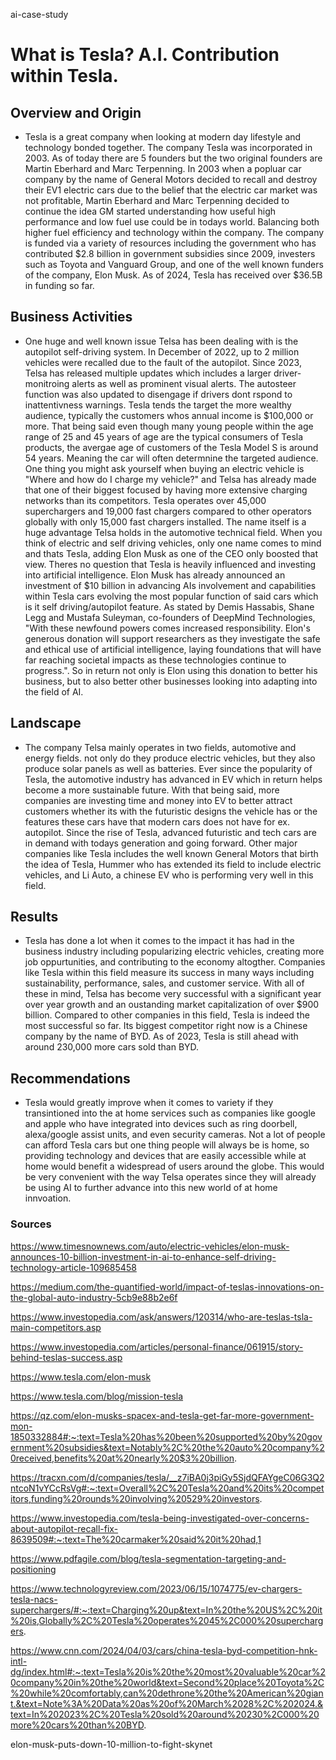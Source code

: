 ai-case-study

# What is Tesla? A.I. Contribution within Tesla.

## Overview and Origin

* Tesla is a great company when looking at modern day lifestyle and technology bonded together. The company Tesla was incorporated in 2003. As of today there are 5 founders but the two original founders are Martin Eberhard and Marc Terpenning. In 2003 when a popluar car company by the name of General Motors decided to recall and destroy their EV1 electric cars due to the belief that the electric car market was not profitable, Martin Eberhard and Marc Terpenning decided to continue the idea GM started understanding how useful high performance and low fuel use could be in todays world. Balancing both higher fuel efficiency and technology within the company. The company is funded via a variety of resources including the government who has contributed $2.8 billion in government subsidies since 2009, investers such as Toyota and Vanguard Group, and one of the well known funders of the company, Elon Musk. As of 2024, Tesla has received over $36.5B in funding so far.

## Business Activities

* One huge and well known issue Telsa has been dealing with is the autopilot self-driving system. In December of 2022, up to 2 million vehicles were recalled due to the fault of the autopilot. Since 2023, Telsa has released multiple updates which includes a larger driver-monitroing alerts as well as prominent visual alerts. The autosteer function was also updated to disengage if drivers dont rspond to inattentivness warnings. Tesla tends the target the more wealthy audience, typically the customers whos annual income is $100,000 or more. That being said even though many young people within the age range of 25 and 45 years of age are the typical consumers of Tesla products, the avergae age of customers of the Tesla Model S is around 54 years. Meaning the car will often determnine the targeted audience. One thing you might ask yourself when buying an electric vehicle is "Where and how do I charge my vehicle?" and Telsa has already made that one of their biggest focused by having more extensive charging networks than its competitors. Tesla operates over 45,000 superchargers and 19,000 fast chargers compared to other operators globally with only 15,000 fast chargers installed. The name itself is a huge advantage Telsa holds in the automotive technical field. When you think of electric and self driving vehicles, only one name comes to mind and thats Tesla, adding Elon Musk as one of the CEO only boosted that view. Theres no question that Tesla is heavily influenced and investing into artificial intelligence. Elon Musk has already announced an investment of $10 billion in advancing AIs involvement and capabilities within Tesla cars evolving the most popular function of said cars which is it self driving/autopilot feature. As stated by Demis Hassabis, Shane Legg and Mustafa Suleyman, co-founders of DeepMind Technologies, "With these newfound powers comes increased responsibility. Elon's generous donation will support researchers as they investigate the safe and ethical use of artificial intelligence, laying foundations that will have far reaching societal impacts as these technologies continue to progress.". So in return not only is Elon using this donation to better his business, but to also better other businesses looking into adapting into the field of AI. 

## Landscape

* The company Telsa mainly operates in two fields, automotive and energy fields. not only do they produce electric vehicles, but they also produce solar panels as well as batteries. Ever since the popularity of Tesla, the automotive industry has advanced in EV which in return helps become a more sustainable future. With that being said, more companies are investing time and money into EV to better attract customers whether its with the futuristic designs the vehicle has or the features these cars have that modern cars does not have for ex. autopilot. Since the rise of Tesla, advanced futuristic and tech cars are in demand with todays generation and going forward. Other major companies like Tesla includes the well known General Motors that birth the idea of Tesla, Hummer who has extended its field to include electric vehicles, and Li Auto, a chinese EV who is performing very well in this field.

## Results

* Tesla has done a lot when it comes to the impact it has had in the business industry including popularizing electric vehicles, creating more job oppurtunities, and contributing to the economy altogther. Companies like Tesla within this field measure its success in many ways including sustainability, performance, sales, and customer service. With all of these in mind, Telsa has become very successful with a significant year over year growth and an oustanding market capitalization of over $900 billion. 
Compared to other companies in this field, Tesla is indeed the most successful so far. Its biggest competitor right now is a Chinese company by the name of BYD. As of 2023, Tesla is still ahead with around 230,000 more cars sold than BYD.

## Recommendations

* Tesla would greatly improve when it comes to variety if they transintioned into the at home services such as companies like google and apple who have integrated into devices such as ring doorbell, alexa/google assist units, and even security cameras. Not a lot of people can afford Tesla cars but one thing people will always be is home, so providing technology and devices that are easily accessible while at home would benefit a widespread of users around the globe. This would be very convenient with the way Telsa operates since they will already be using AI to further advance into this new world of at home innvoation.


### Sources

https://www.timesnownews.com/auto/electric-vehicles/elon-musk-announces-10-billion-investment-in-ai-to-enhance-self-driving-technology-article-109685458

https://medium.com/the-quantified-world/impact-of-teslas-innovations-on-the-global-auto-industry-5cb9e88b2e6f

https://www.investopedia.com/ask/answers/120314/who-are-teslas-tsla-main-competitors.asp

https://www.investopedia.com/articles/personal-finance/061915/story-behind-teslas-success.asp

https://www.tesla.com/elon-musk

https://www.tesla.com/blog/mission-tesla

https://qz.com/elon-musks-spacex-and-tesla-get-far-more-government-mon-1850332884#:~:text=Tesla%20has%20been%20supported%20by%20government%20subsidies&text=Notably%2C%20the%20auto%20company%20received,benefits%20at%20nearly%20$3%20billion.

https://tracxn.com/d/companies/tesla/__z7iBA0j3piGy5SjdQFAYgeC06G3Q2ntcoN1vYCcRsVg#:~:text=Overall%2C%20Tesla%20and%20its%20competitors,funding%20rounds%20involving%20529%20investors.

https://www.investopedia.com/tesla-being-investigated-over-concerns-about-autopilot-recall-fix-8639509#:~:text=The%20carmaker%20said%20it%20had,1

https://www.pdfagile.com/blog/tesla-segmentation-targeting-and-positioning

https://www.technologyreview.com/2023/06/15/1074775/ev-chargers-tesla-nacs-superchargers/#:~:text=Charging%20up&text=In%20the%20US%2C%20it%20is,Globally%2C%20Tesla%20operates%2045%2C000%20superchargers.

https://www.cnn.com/2024/04/03/cars/china-tesla-byd-competition-hnk-intl-dg/index.html#:~:text=Tesla%20is%20the%20most%20valuable%20car%20company%20in%20the%20world&text=Second%20place%20Toyota%2C%20while%20comfortably,can%20dethrone%20the%20American%20giant.&text=Note%3A%20Data%20as%20of%20March%2028%2C%202024.&text=In%202023%2C%20Tesla%20sold%20around%20230%2C000%20more%20cars%20than%20BYD.

elon-musk-puts-down-10-million-to-fight-skynet

